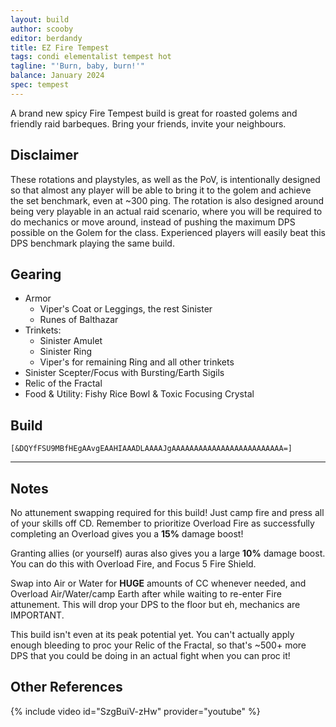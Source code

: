 ```yaml
---
layout: build
author: scooby
editor: berdandy
title: EZ Fire Tempest
tags: condi elementalist tempest hot
tagline: "'Burn, baby, burn!'"
balance: January 2024
spec: tempest
---
```


A brand new spicy Fire Tempest build is great for roasted golems and friendly raid barbeques. Bring your friends, invite your neighbours.

## Disclaimer

These rotations and playstyles, as well as the PoV, is intentionally designed so that almost any player will be able to bring it to the golem and achieve the set benchmark, even at ~300 ping. The rotation is also designed around being very playable in an actual raid scenario, where you will be required to do mechanics or move around, instead of pushing the maximum DPS possible on the Golem for the class. Experienced players will easily beat this DPS benchmark playing the same build.

## Gearing

- Armor
	- Viper's Coat or Leggings, the rest Sinister
    - Runes of Balthazar
- Trinkets:
	- Sinister Amulet
	- Sinister Ring
	- Viper's for remaining Ring and all other trinkets
- Sinister Scepter/Focus with Bursting/Earth Sigils
- Relic of the Fractal
- Food & Utility: Fishy Rice Bowl & Toxic Focusing Crystal

## Build

`[&DQYfFSU9MBfHEgAAvgEAAHIAAADLAAAAJgAAAAAAAAAAAAAAAAAAAAAAAAA=]`

---

<div data-armory-embed='skills' data-armory-ids='29535,5734,5502,5542,5666'></div><div data-armory-embed='specializations' data-armory-ids='31,37,48' data-armory-31-traits='296,325,1510' data-armory-37-traits='253,257,1511' data-armory-48-traits='1886,1891,1839'></div>

## Notes

No attunement swapping required for this build! Just camp fire and press all of your skills off CD. Remember to prioritize Overload Fire as successfully completing an Overload gives you a **15%** damage boost!

Granting allies (or yourself) auras also gives you a large **10%** damage boost. You can do this with Overload Fire, and Focus 5 Fire Shield.

Swap into Air or Water for **HUGE** amounts of CC whenever needed, and Overload Air/Water/camp Earth after while waiting to re-enter Fire attunement. This will drop your DPS to the floor but eh, mechanics are IMPORTANT.

This build isn't even at its peak potential yet. You can't actually apply enough bleeding to proc your Relic of the Fractal, so that's ~500+ more DPS that you could be doing in an actual fight when you can proc it!

## Other References

{% include video id="SzgBuiV-zHw" provider="youtube" %}

